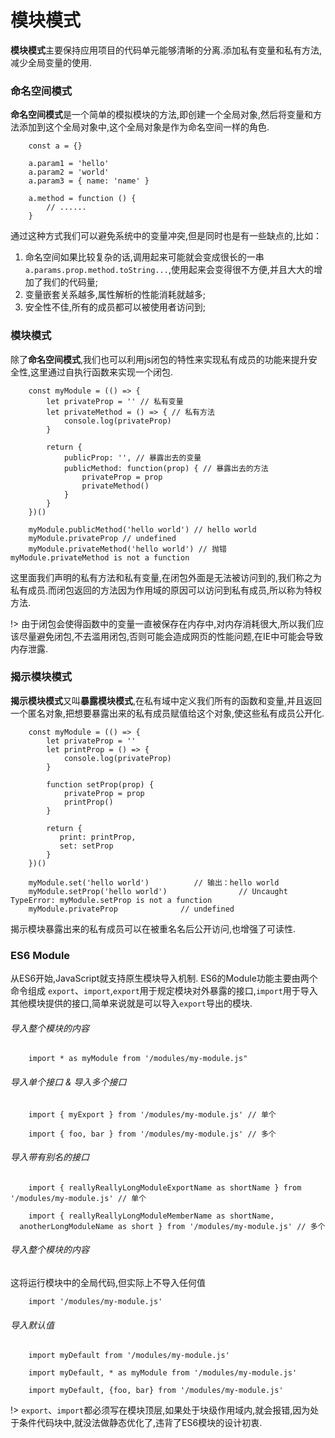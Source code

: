 # 模块模式
**模块模式**主要保持应用项目的代码单元能够清晰的分离.添加私有变量和私有方法,减少全局变量的使用.

### 命名空间模式
**命名空间模式**是一个简单的模拟模块的方法,即创建一个全局对象,然后将变量和方法添加到这个全局对象中,这个全局对象是作为命名空间一样的角色.

```
    const a = {}

    a.param1 = 'hello'
    a.param2 = 'world'
    a.param3 = { name: 'name' }

    a.method = function () {
        // ......
    }
```

通过这种方式我们可以避免系统中的变量冲突,但是同时也是有一些缺点的,比如：
1. 命名空间如果比较复杂的话,调用起来可能就会变成很长的一串 `a.params.prop.method.toString...`,使用起来会变得很不方便,并且大大的增加了我们的代码量;
2. 变量嵌套关系越多,属性解析的性能消耗就越多;
3. 安全性不佳,所有的成员都可以被使用者访问到;

### 模块模式
除了**命名空间模式**,我们也可以利用js闭包的特性来实现私有成员的功能来提升安全性,这里通过自执行函数来实现一个闭包.

```
    const myModule = (() => {
        let privateProp = '' // 私有变量
        let privateMethod = () => { // 私有方法
            console.log(privateProp)
        }

        return {
            publicProp: '', // 暴露出去的变量
            publicMethod: function(prop) { // 暴露出去的方法
                privateProp = prop
                privateMethod()
            }
        }
    })()

    myModule.publicMethod('hello world') // hello world
    myModule.privateProp // undefined
    myModule.privateMethod('hello world') // 抛错 myModule.privateMethod is not a function
```

这里面我们声明的私有方法和私有变量,在闭包外面是无法被访问到的,我们称之为私有成员.而闭包返回的方法因为作用域的原因可以访问到私有成员,所以称为特权方法.

!> 由于闭包会使得函数中的变量一直被保存在内存中,对内存消耗很大,所以我们应该尽量避免闭包,不去滥用闭包,否则可能会造成网页的性能问题,在IE中可能会导致内存泄露.

### 揭示模块模式
**揭示模块模式**又叫**暴露模块模式**,在私有域中定义我们所有的函数和变量,并且返回一个匿名对象,把想要暴露出来的私有成员赋值给这个对象,使这些私有成员公开化.

```
    const myModule = (() => {
        let privateProp = ''
        let printProp = () => {
            console.log(privateProp)
        }

        function setProp(prop) {
            privateProp = prop
            printProp()
        }

        return {
           print: printProp,
           set: setProp
        }
    })()

    myModule.set('hello world')          // 输出：hello world
    myModule.setProp('hello world')                // Uncaught TypeError: myModule.setProp is not a function
    myModule.privateProp              // undefined
```

揭示模块暴露出来的私有成员可以在被重名名后公开访问,也增强了可读性.

### ES6 Module
从ES6开始,JavaScript就支持原生模块导入机制.
ES6的Module功能主要由两个命令组成 `export`、`import`,`export`用于规定模块对外暴露的接口,`import`用于导入其他模块提供的接口,简单来说就是可以导入`export`导出的模块.

###### 导入整个模块的内容

```
    import * as myModule from '/modules/my-module.js"
```

###### 导入单个接口 & 导入多个接口

```
    import { myExport } from '/modules/my-module.js' // 单个

    import { foo, bar } from '/modules/my-module.js' // 多个
```

###### 导入带有别名的接口 

```
    import { reallyReallyLongModuleExportName as shortName } from '/modules/my-module.js' // 单个

    import { reallyReallyLongModuleMemberName as shortName, 
  anotherLongModuleName as short } from '/modules/my-module.js' // 多个
```

###### 导入整个模块的内容
这将运行模块中的全局代码,但实际上不导入任何值

```
    import '/modules/my-module.js'
```

###### 导入默认值

```
    import myDefault from '/modules/my-module.js'

    import myDefault, * as myModule from '/modules/my-module.js'

    import myDefault, {foo, bar} from '/modules/my-module.js'
```

!> `export`、`import`都必须写在模块顶层,如果处于块级作用域内,就会报错,因为处于条件代码块中,就没法做静态优化了,违背了ES6模块的设计初衷.